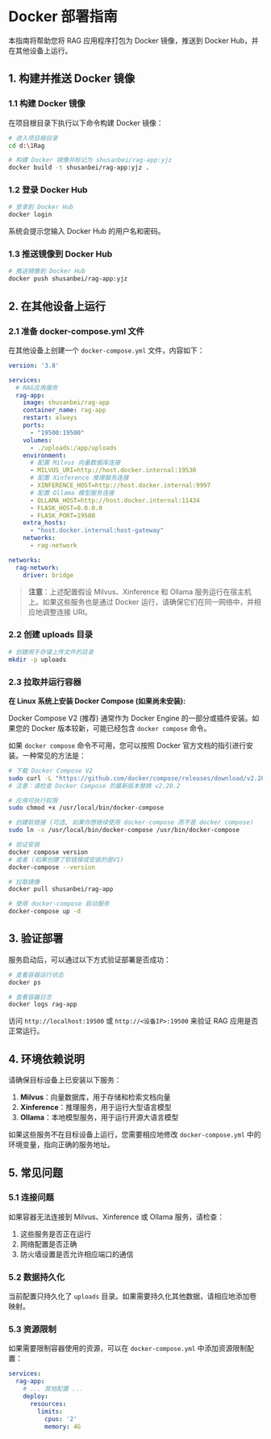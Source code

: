 # Docker 部署指南

本指南将帮助您将 RAG 应用程序打包为 Docker 镜像，推送到 Docker Hub，并在其他设备上运行。

## 1. 构建并推送 Docker 镜像

### 1.1 构建 Docker 镜像

在项目根目录下执行以下命令构建 Docker 镜像：

```bash
# 进入项目根目录
cd d:\1Rag

# 构建 Docker 镜像并标记为 shusanbei/rag-app:yjz
docker build -t shusanbei/rag-app:yjz .
```

### 1.2 登录 Docker Hub

```bash
# 登录到 Docker Hub
docker login
```

系统会提示您输入 Docker Hub 的用户名和密码。

### 1.3 推送镜像到 Docker Hub

```bash
# 推送镜像到 Docker Hub
docker push shusanbei/rag-app:yjz
```

## 2. 在其他设备上运行

### 2.1 准备 docker-compose.yml 文件

在其他设备上创建一个 `docker-compose.yml` 文件，内容如下：

```yaml
version: '3.8'

services:
  # RAG应用服务
  rag-app:
    image: shusanbei/rag-app
    container_name: rag-app
    restart: always
    ports:
      - "19500:19500"
    volumes:
      - ./uploads:/app/uploads
    environment:
      # 配置 Milvus 向量数据库连接
      - MILVUS_URI=http://host.docker.internal:19530
      # 配置 Xinference 推理服务连接
      - XINFERENCE_HOST=http://host.docker.internal:9997
      # 配置 Ollama 模型服务连接
      - OLLAMA_HOST=http://host.docker.internal:11434
      - FLASK_HOST=0.0.0.0
      - FLASK_PORT=19500
    extra_hosts:
      - "host.docker.internal:host-gateway"
    networks:
      - rag-network

networks:
  rag-network:
    driver: bridge
```

> **注意**：上述配置假设 Milvus、Xinference 和 Ollama 服务运行在宿主机上。如果这些服务也是通过 Docker 运行，请确保它们在同一网络中，并相应地调整连接 URI。

### 2.2 创建 uploads 目录

```bash
# 创建用于存储上传文件的目录
mkdir -p uploads
```

### 2.3 拉取并运行容器

**在 Linux 系统上安装 Docker Compose (如果尚未安装):**

Docker Compose V2 (推荐) 通常作为 Docker Engine 的一部分或插件安装。如果您的 Docker 版本较新，可能已经包含 `docker compose` 命令。

如果 `docker compose` 命令不可用，您可以按照 Docker 官方文档的指引进行安装。一种常见的方法是：

```bash
# 下载 Docker Compose V2
sudo curl -L "https://github.com/docker/compose/releases/download/v2.20.2/docker-compose-$(uname -s)-$(uname -m)" -o /usr/local/bin/docker-compose
# 注意：请检查 Docker Compose 的最新版本替换 v2.20.2

# 应用可执行权限
sudo chmod +x /usr/local/bin/docker-compose

# 创建软链接 (可选, 如果你想继续使用 docker-compose 而不是 docker compose)
sudo ln -s /usr/local/bin/docker-compose /usr/bin/docker-compose

# 验证安装
docker compose version
# 或者 (如果创建了软链接或安装的是V1)
docker-compose --version

# 拉取镜像
docker pull shusanbei/rag-app

# 使用 docker-compose 启动服务
docker-compose up -d
```

## 3. 验证部署

服务启动后，可以通过以下方式验证部署是否成功：

```bash
# 查看容器运行状态
docker ps

# 查看容器日志
docker logs rag-app
```

访问 `http://localhost:19500` 或 `http://<设备IP>:19500` 来验证 RAG 应用是否正常运行。

## 4. 环境依赖说明

请确保目标设备上已安装以下服务：

1. **Milvus**：向量数据库，用于存储和检索文档向量
2. **Xinference**：推理服务，用于运行大型语言模型
3. **Ollama**：本地模型服务，用于运行开源大语言模型

如果这些服务不在目标设备上运行，您需要相应地修改 `docker-compose.yml` 中的环境变量，指向正确的服务地址。

## 5. 常见问题

### 5.1 连接问题

如果容器无法连接到 Milvus、Xinference 或 Ollama 服务，请检查：

1. 这些服务是否正在运行
2. 网络配置是否正确
3. 防火墙设置是否允许相应端口的通信

### 5.2 数据持久化

当前配置只持久化了 `uploads` 目录。如果需要持久化其他数据，请相应地添加卷映射。

### 5.3 资源限制

如果需要限制容器使用的资源，可以在 `docker-compose.yml` 中添加资源限制配置：

```yaml
services:
  rag-app:
    # ... 其他配置 ...
    deploy:
      resources:
        limits:
          cpus: '2'
          memory: 4G
```
